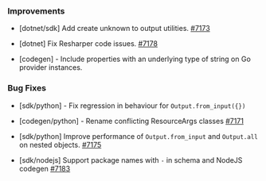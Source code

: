 ### Improvements

- [dotnet/sdk] Add create unknown to output utilities.
  [#7173](https://github.com/pulumi/pulumi/pull/7173)

- [dotnet] Fix Resharper code issues.
  [#7178](https://github.com/pulumi/pulumi/pull/7178)

- [codegen] - Include properties with an underlying type of string on Go provider instances.

### Bug Fixes

- [sdk/python] - Fix regression in behaviour for `Output.from_input({})`

- [codegen/python] - Rename conflicting ResourceArgs classes
  [#7171](https://github.com/pulumi/pulumi/pull/7171)
  
- [sdk/python] Improve performance of `Output.from_input` and `Output.all` on nested objects.
  [#7175](https://github.com/pulumi/pulumi/pull/7175)

- [sdk/nodejs] Support package names with `-` in schema and NodeJS codegen
  [#7183](https://github.com/pulumi/pulumi/pull/7183)
